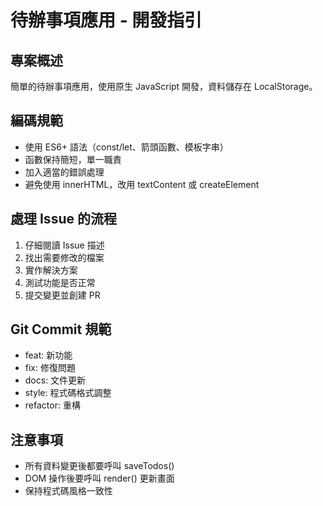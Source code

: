# 待辦事項應用 - 開發指引

## 專案概述
簡單的待辦事項應用，使用原生 JavaScript 開發，資料儲存在 LocalStorage。

## 編碼規範
- 使用 ES6+ 語法（const/let、箭頭函數、模板字串）
- 函數保持簡短，單一職責
- 加入適當的錯誤處理
- 避免使用 innerHTML，改用 textContent 或 createElement

## 處理 Issue 的流程
1. 仔細閱讀 Issue 描述
2. 找出需要修改的檔案
3. 實作解決方案
4. 測試功能是否正常
5. 提交變更並創建 PR

## Git Commit 規範
- feat: 新功能
- fix: 修復問題
- docs: 文件更新
- style: 程式碼格式調整
- refactor: 重構

## 注意事項
- 所有資料變更後都要呼叫 saveTodos()
- DOM 操作後要呼叫 render() 更新畫面
- 保持程式碼風格一致性